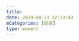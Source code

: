 ```yaml
---
title: 
date: 2019-08-13 22:33:43
mCategories: [说说]
type: moment
---
```


<div id="pics-20190813223343"></div>

<script>
var data = [
    {"link": "2019-08-13_141519.jpg", "type": "photo"},
    {"link": "2019-08-13_161304.jpg", "type": "photo"},
    {"link": "2019-08-13_163743.jpg", "type": "photo"}
];
picsRender(data, "pics-20190813223343");
</script>
